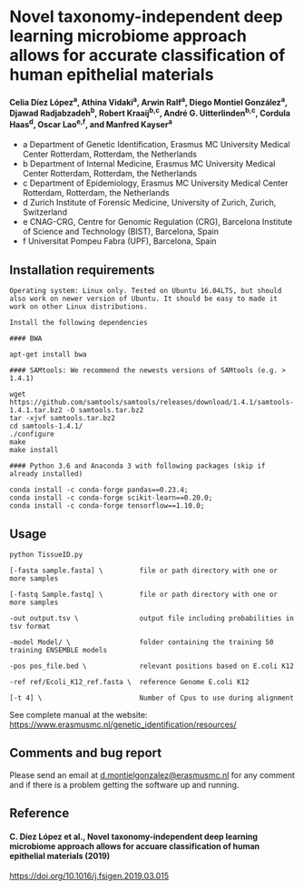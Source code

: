 # Novel taxonomy-independent deep learning microbiome approach allows for accurate classification of human epithelial materials

#### Celia Díez López<sup>a</sup>, Athina Vidaki<sup>a</sup>, Arwin Ralf<sup>a</sup>, Diego Montiel González<sup>a</sup>, Djawad Radjabzadeh<sup>b</sup>, Robert Kraaij<sup>b,c</sup>, André G. Uitterlinden<sup>b,c</sup>, Cordula Haas<sup>d</sup>, Oscar Lao<sup>e,f</sup>, and Manfred Kayser<sup>a</sup>

* a Department of Genetic Identification, Erasmus MC University Medical Center Rotterdam, Rotterdam, the Netherlands
* b Department of Internal Medicine, Erasmus MC University Medical Center Rotterdam, Rotterdam, the Netherlands
* c Department of Epidemiology, Erasmus MC University Medical Center Rotterdam, Rotterdam, the Netherlands
* d Zurich Institute of Forensic Medicine, University of Zurich, Zurich, Switzerland
* e CNAG-CRG, Centre for Genomic Regulation (CRG), Barcelona Institute of Science and Technology (BIST), Barcelona, Spain
* f Universitat Pompeu Fabra (UPF), Barcelona, Spain

## Installation requirements 

    Operating system: Linux only. Tested on Ubuntu 16.04LTS, but should also work on newer version of Ubuntu. It should be easy to made it work on other Linux distributions. 
    
    Install the following dependencies
    
    #### BWA 
    
    apt-get install bwa

    #### SAMtools: We recommend the newests versions of SAMtools (e.g. > 1.4.1)

    wget https://github.com/samtools/samtools/releases/download/1.4.1/samtools-1.4.1.tar.bz2 -O samtools.tar.bz2
    tar -xjvf samtools.tar.bz2 
    cd samtools-1.4.1/
    ./configure
    make
    make install
    
    #### Python 3.6 and Anaconda 3 with following packages (skip if already installed)
    
    conda install -c conda-forge pandas==0.23.4;
    conda install -c conda-forge scikit-learn==0.20.0;
    conda install -c conda-forge tensorflow==1.10.0;


## Usage

    python TissueID.py 
    
    [-fasta sample.fasta] \         file or path directory with one or more samples
    
    [-fastq Sample.fastq] \         file or path directory with one or more samples
    
    -out output.tsv \               output file including probabilities in tsv format

    -model Model/ \                 folder containing the training 50 training ENSEMBLE models

    -pos pos_file.bed \             relevant positions based on E.coli K12

    -ref ref/Ecoli_K12_ref.fasta \  reference Genome E.coli K12 

    [-t 4] \                        Number of Cpus to use during alignment 

See complete manual at the website: https://www.erasmusmc.nl/genetic_identification/resources/

## Comments and bug report

Please send an email at d.montielgonzalez@erasmusmc.nl for any comment and if there is a problem getting the software up and running.

## Reference

#### C. Díez López et al., Novel taxonomy-independent deep learning microbiome approach allows for accuare classification of human epithelial materials (2019)

https://doi.org/10.1016/j.fsigen.2019.03.015

